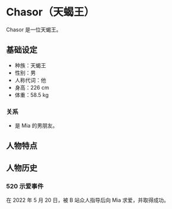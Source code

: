 # Chasor（天蝎王）

Chasor 是一位天蝎王。

## 基础设定

- 种族：天蝎王
- 性别：男
- 人称代词：他
- 身高：226 cm
- 体重：58.5 kg

### 关系

- 是 Mia 的男朋友。

## 人物特点


## 人物历史

### 520 示爱事件

在 2022 年 5 月 20 日，被 B 站众人指导后向 Mia 求爱，并取得成功。
